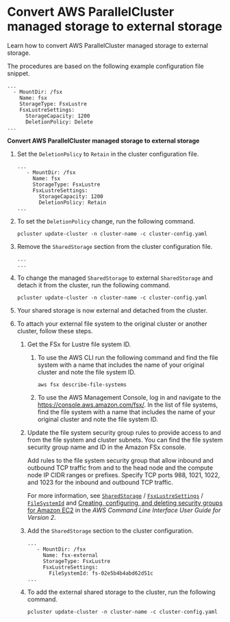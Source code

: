 # Convert AWS ParallelCluster managed storage to external storage<a name="shared-storage-conversion-v3"></a>

Learn how to convert AWS ParallelCluster managed storage to external storage\.

The procedures are based on the following example configuration file snippet\.

```
...
  - MountDir: /fsx
    Name: fsx
    StorageType: FsxLustre
    FsxLustreSettings:
      StorageCapacity: 1200
      DeletionPolicy: Delete
...
```

**Convert AWS ParallelCluster managed storage to external storage**

1. Set the `DeletionPolicy` to `Retain` in the cluster configuration file\.

   ```
   ...
      - MountDir: /fsx
        Name: fsx
        StorageType: FsxLustre
        FsxLustreSettings:
          StorageCapacity: 1200
          DeletionPolicy: Retain
   ...
   ```

1. To set the `DeletionPolicy` change, run the following command\.

   ```
   pcluster update-cluster -n cluster-name -c cluster-config.yaml
   ```

1. Remove the `SharedStorage` section from the cluster configuration file\.

   ```
   ...
   ...
   ```

1. To change the managed `SharedStorage` to external `SharedStorage` and detach it from the cluster, run the following command\.

   ```
   pcluster update-cluster -n cluster-name -c cluster-config.yaml
   ```

1. Your shared storage is now external and detached from the cluster\.

1. To attach your external file system to the original cluster or another cluster, follow these steps\.

   1. Get the FSx for Lustre file system ID\.

      1. To use the AWS CLI run the following command and find the file system with a name that includes the name of your original cluster and note the file system ID\.

         ```
         aws fsx describe-file-systems
         ```

      1. To use the AWS Management Console, log in and navigate to the [https://console\.aws\.amazon\.com/fsx/](https://console.aws.amazon.com/fsx/)\. In the list of file systems, find the file system with a name that includes the name of your original cluster and note the file system ID\.

   1. Update the file system security group rules to provide access to and from the file system and cluster subnets\. You can find the file system security group name and ID in the Amazon FSx console\.

      Add rules to the file system security group that allow inbound and outbound TCP traffic from and to the head node and the compute node IP CIDR ranges or prefixes\. Specify TCP ports 988, 1021, 1022, and 1023 for the inbound and outbound TCP traffic\.

      For more information, see [`SharedStorage`](SharedStorage-v3.md) / [`FsxLustreSettings`](SharedStorage-v3.md#SharedStorage-v3-FsxLustreSettings) / [`FileSystemId`](SharedStorage-v3.md#yaml-SharedStorage-FsxLustreSettings-FileSystemId) and [Creating, configuring, and deleting security groups for Amazon EC2](https://docs.aws.amazon.com/cli/latest/userguide/cli-services-ec2-sg.html) in the *AWS Command Line Interface User Guide for Version 2*\.

   1. Add the `SharedStorage` section to the cluster configuration\.

      ```
      ...
         - MountDir: /fsx
           Name: fsx-external
           StorageType: FsxLustre
           FsxLustreSettings:
             FileSystemId: fs-02e5b4b4abd62d51c
      ...
      ```

   1. To add the external shared storage to the cluster, run the following command\.

      ```
      pcluster update-cluster -n cluster-name -c cluster-config.yaml
      ```